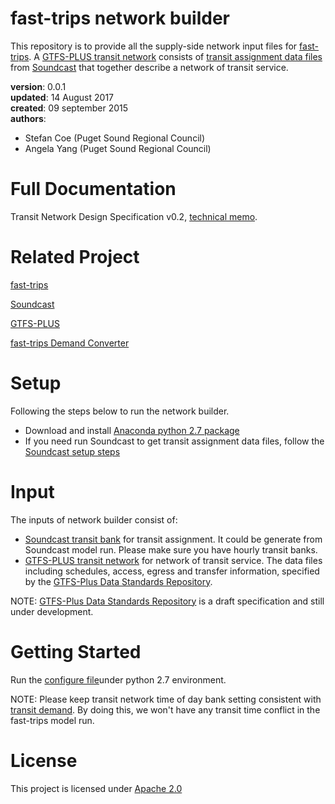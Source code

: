 # fast-trips network builder 
This repository is to provide all the supply-side network input files for [fast-trips](http://fast-trips.mtc.ca.gov/). A [GTFS-PLUS transit network](https://developers.google.com/transit/gtfs/) consists of [transit assignment data files](https://github.com/psrc/soundcast/blob/5ce7547a8384df367c92d3e48c54eea86228f47e/scripts/summarize/standard/daily_bank.py) from [Soundcast](https://github.com/psrc/soundcast/wiki) that together describe a network of transit service. 


**version**: 0.0.1  
**updated**: 14 August 2017  
**created**: 09 september 2015  
**authors**:  

 * Stefan Coe  (Puget Sound Regional Council) 
 * Angela Yang (Puget Sound Regional Council) 

# Full Documentation
Transit Network Design Specification v0.2, [technical memo](http://fast-trips.mtc.ca.gov/library/T2-NetworkDesign-StaticCopy-Sept2015V0.2.pdf). 

# Related Project
[fast-trips](https://github.com/BayAreaMetro/fast-trips)

[Soundcast](https://github.com/psrc/soundcast)

[GTFS-PLUS](https://github.com/osplanning-data-standards/GTFS-PLUS)

[fast-trips Demand Converter](https://github.com/psrc/fast-trips_demand_converter)

# Setup
Following the steps below to run the network builder. 
 * Download and install [Anaconda python 2.7 package](https://www.anaconda.com/download/)
 * If you need run Soundcast to get transit assignment data files, follow the [Soundcast setup steps](https://github.com/psrc/soundcast/wiki/Soundcast-Install)
 
# Input
The inputs of network builder consist of: 
* [Soundcast transit bank](https://github.com/psrc/soundcast/blob/5ce7547a8384df367c92d3e48c54eea86228f47e/scripts/summarize/standard/daily_bank.py) for transit assignment. It could be generate from Soundcast model run. Please make sure you have hourly transit banks. 
* [GTFS-PLUS transit network](https://github.com/osplanning-data-standards/GTFS-PLUS) for network of transit service. The data files including schedules, access, egress and transfer information, specified by the [GTFS-Plus Data Standards Repository](https://github.com/osplanning-data-standards/GTFS-PLUS).

NOTE: [GTFS-Plus Data Standards Repository](https://github.com/osplanning-data-standards/GTFS-PLUS) is a draft specification and still under development.

# Getting Started
Run the [configure file](https://github.com/psrc/fast-trips_network_builder/blob/master/config/input_configuration.py)under python 2.7 environment. 

NOTE: Please keep transit network time of day bank setting consistent with [transit demand](https://github.com/psrc/fast-trips_demand_converter). By doing this, we won't have any transit time conflict in the fast-trips model run. 

# License
This project is licensed under [Apache 2.0](https://github.com/psrc/fast-trips_network_builder/blob/Angela/LICENSE.md)



